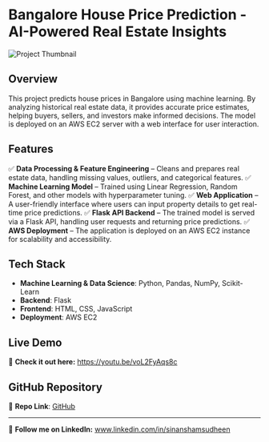# Bangalore House Price Prediction - AI-Powered Real Estate Insights
![Project Thumbnail](https://i.imgur.com/LwSp5xs.jpeg)
## Overview
This project predicts house prices in Bangalore using machine learning. By analyzing historical real estate data, it provides accurate price estimates, helping buyers, sellers, and investors make informed decisions. The model is deployed on an AWS EC2 server with a web interface for user interaction.

## Features
✅ **Data Processing & Feature Engineering** – Cleans and prepares real estate data, handling missing values, outliers, and categorical features.
✅ **Machine Learning Model** – Trained using Linear Regression, Random Forest, and other models with hyperparameter tuning.
✅ **Web Application** – A user-friendly interface where users can input property details to get real-time price predictions.
✅ **Flask API Backend** – The trained model is served via a Flask API, handling user requests and returning price predictions.
✅ **AWS Deployment** – The application is deployed on an AWS EC2 instance for scalability and accessibility.

## Tech Stack
- **Machine Learning & Data Science**: Python, Pandas, NumPy, Scikit-Learn
- **Backend**: Flask
- **Frontend**: HTML, CSS, JavaScript
- **Deployment**: AWS EC2


## Live Demo
🚀 **Check it out here:** https://youtu.be/voL2FyAqs8c

## GitHub Repository
🔗 **Repo Link**: [GitHub](https://github.com/sinanshamsudheen/AiML/tree/main/Projects/BangloreHomePrices)


---
📢 **Follow me on LinkedIn:** www.linkedin.com/in/sinanshamsudheen
